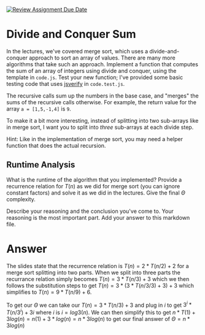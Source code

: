 [![Review Assignment Due Date](https://classroom.github.com/assets/deadline-readme-button-24ddc0f5d75046c5622901739e7c5dd533143b0c8e959d652212380cedb1ea36.svg)](https://classroom.github.com/a/E1vcEWuv)
# Divide and Conquer Sum

In the lectures, we've covered merge sort, which uses a divide-and-conquer
approach to sort an array of values. There are many more algorithms that take
such an approach. Implement a function that computes the sum of an array of
integers using divide and conquer, using the template in `code.js`. Test your
new function; I've provided some basic testing code that uses
[jsverify](https://jsverify.github.io/) in `code.test.js`.

The recursive calls sum up the numbers in the base case, and "merges" the sums
of the recursive calls otherwise. For example, the return value for the array `a
= [1,5,-1,4]` is `9`.

To make it a bit more interesting, instead of splitting into two sub-arrays like
in merge sort, I want you to split into *three* sub-arrays at each divide step.

Hint: Like in the implementation of merge sort, you may need a helper function
that does the actual recursion.

## Runtime Analysis

What is the runtime of the algorithm that you implemented? Provide a recurrence
relation for $T(n)$ as we did for merge sort (you can ignore constant factors)
and solve it as we did in the lectures. Give the final $\Theta$ complexity.

Describe your reasoning and the conclusion you've come to. Your reasoning is the
most important part. Add your answer to this markdown file.

# Answer
The slides state that the recurrence relation is $T(n) = 2 * T(n/2) + 2$ for a merge sort splitting into two parts. When we split into three parts the recurrance relation simply becomes $T(n) = 3 * T(n/3) + 3$ which we then follows the substitution steps to get $T(n) = 3 * (3 * T(n/3/3) + 3) + 3$ which simplifies to $T(n) = 9 * T(n/9) + 6$.

To get our $\Theta$ we can take our $T(n) = 3 * T(n/3) + 3$ and plug in $i$ to get $3^i * T(n/3^i) + 3i$ where $i$ is $i = log3(n)$. We can then simplify this to get $n * T(1) + 3log(n) = n(1) + 3 * log(n) = n * 3log(n)$ to get our final answer of $\Theta = n * 3log(n)$
